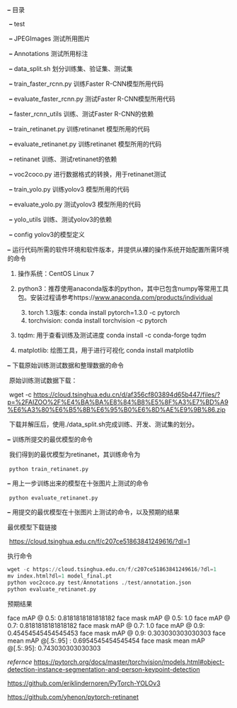 
**–** 目录

​		**–** test

​				**–**  JPEGImages 测试所用图片

​				**–** Annotations 测试所用标注

​		**–** data_split.sh 划分训练集、验证集、测试集



​		**–**  train_faster_rcnn.py 训练Faster R-CNN模型所用代码

​		**–**  evaluate_faster_rcnn.py 测试Faster R-CNN模型所用代码

​		**–** faster_rcnn_utils 训练、测试Faster R-CNN的依赖



​		**–** train_retinanet.py 训练retinanet 模型所用的代码

​		**–** evaluate_retinanet.py 训练retinanet 模型所用的代码

​		**–** retinanet 训练、测试retinanet的依赖

​		**–** voc2coco.py 进行数据格式的转换，用于retinanet测试



​		**–** train_yolo.py 训练yolov3 模型所用的代码

​		**–** evaluate_yolo.py 测试yolov3 模型所用的代码

​		**–** yolo_utils 训练、测试yolov3的依赖

​		**–** config yolov3的模型定义



**–** 运行代码所需的软件环境和软件版本，并提供从裸的操作系统开始配置所需环境的命令

1. 操作系统：CentOS Linux 7

2. python3：推荐使用anaconda版本的python，其中已包含numpy等常用工具包。安装过程请参考https://www.anaconda.com/products/individual

	3. torch 1.3版本:  conda install pytorch=1.3.0 -c pytorch
 	4. torchvision:  conda install torchvision -c pytorch

5. tqdm: 用于查看训练及测试进度 conda install -c conda-forge tqdm 
6. matplotlib: 绘图工具，用于进行可视化 conda install matplotlib

 

**–** 下载原始训练测试数据和整理数据的命令

​	原始训练测试数据下载：

​	wget -c  https://cloud.tsinghua.edu.cn/d/af356cf803894d65b447/files/?p=%2FAIZOO%2F%E4%BA%BA%E8%84%B8%E5%8F%A3%E7%BD%A9%E6%A3%80%E6%B5%8B%E6%95%B0%E6%8D%AE%E9%9B%86.zip

​	下载并解压后，使用./data_split.sh完成训练、开发、测试集的划分。



**–** 训练所提交的最优模型的命令

​	我们得到的最优模型为retinanet，其训练命令为

​	`python train_retinanet.py`



**–** 用上一步训练出来的模型在十张图片上测试的命令

​	`python evaluate_retinanet.py`



**–** 用提交的最优模型在十张图片上测试的命令，以及预期的结果

   最优模型下载链接

​	https://cloud.tsinghua.edu.cn/f/c207ce51863841249616/?dl=1

执行命令

```python
wget -c https://cloud.tsinghua.edu.cn/f/c207ce51863841249616/?dl=1
mv index.html?dl=1 model_final.pt
python voc2coco.py test/Annotations ./test/annotation.json
python evaluate_retinanet.py
```

预期结果

face  mAP @ 0.5: 0.8181818181818182
face mask mAP @ 0.5: 1.0
face  mAP @ 0.7: 0.8181818181818182
face mask mAP @ 0.7: 1.0
face  mAP @ 0.9: 0.45454545454545453
face mask mAP @ 0.9: 0.303030303030303
face mean mAP @[.5:.95] : 0.6954545454545454
face mask mean mAP @[.5:.95]: 0.743030303030303

*refernce*
https://pytorch.org/docs/master/torchvision/models.html#object-detection-instance-segmentation-and-person-keypoint-detection

https://github.com/eriklindernoren/PyTorch-YOLOv3

https://github.com/yhenon/pytorch-retinanet
